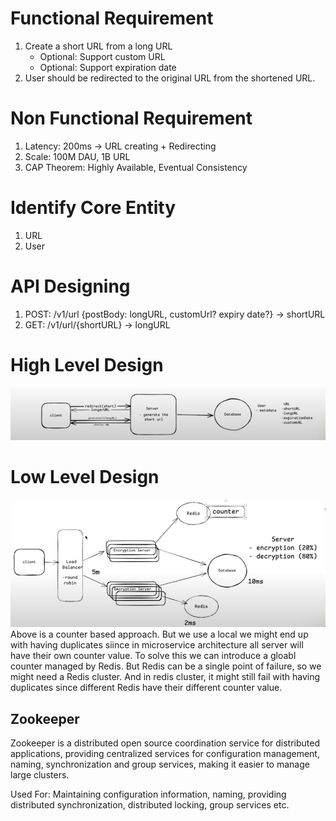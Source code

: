 # Functional Requirement
1. Create a short URL from a long URL
    - Optional: Support custom URL
    - Optional: Support expiration date
2. User should be redirected to the original URL from the shortened URL.


# Non Functional Requirement
1. Latency: 200ms -> URL creating + Redirecting
2. Scale: 100M DAU, 1B URL
3. CAP Theorem: Highly Available, Eventual Consistency


# Identify Core Entity
1. URL
2. User


# API Designing
1. POST: /v1/url {postBody: longURL, customUrl? expiry date?} -> shortURL
2. GET: /v1/url/{shortURL} -> longURL


# High Level Design
![alt text](image.png)

# Low Level Design

![alt text](image-1.png)
Above is a counter based approach. But we use a local we might end up with having duplicates siince in microservice architecture all server will have their own counter value. To solve this we can introduce a gloabl counter managed by Redis. But Redis can be a single point of failure, so we might need a Redis cluster. And in redis cluster, it might still fail with having duplicates since different Redis have their different counter value.




## Zookeeper
Zookeeper is a distributed open source coordination service for distributed applications, providing centralized services for configuration management, naming, synchronization and group services, making it easier to manage large clusters.

Used For: Maintaining configuration information, naming, providing distributed synchronization, distributed locking, group services etc.
